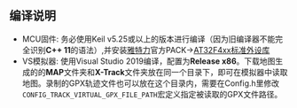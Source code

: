 ## 编译说明
* MCU固件: 务必使用Keil v5.25或以上的版本进行编译（因为旧编译器不能完全识别**C++ 11**的语法）,并安装[雅特力](https://www.arterytek.com/cn/index.jsp)官方PACK->[AT32F4xx标准外设库](http://www.arterytek.com/download/Pack_Keil_AT32F4xx_CH_V1.3.4.zip)
* VS模拟器: 使用Visual Studio 2019编译，配置为**Release x86**。下载地图生成的的**MAP**文件夹和**X-Track**文件夹放在同一个目录下，即可在模拟器中读取地图。录制的GPX轨迹文件也可以放在这个目录内，需要在Config.h里修改```CONFIG_TRACK_VIRTUAL_GPX_FILE_PATH```宏定义指定被读取的GPX文件路径。
